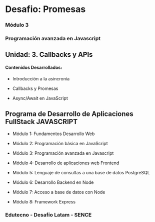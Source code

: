 # Desafio: Promesas

### Módulo 3
### Programación avanzada en Javascript

## Unidad: 3. Callbacks y APIs

#### Contenidos Desarrollados:

- Introducción a la asincronía

- Callbacks y Promesas

- Async/Await en JavaScript


## Programa de Desarrollo de Aplicaciones FullStack JAVASCRIPT

- Módulo 1: Fundamentos Desarrollo Web

- Módulo 2: Programación básica en JavaScript

- Módulo 3: Programación avanzada en Javascript

- Módulo 4: Desarrollo de aplicaciones web Frontend

- Módulo 5: Lenguaje de consultas a una base de datos PostgreSQL

- Módulo 6: Desarrollo Backend en Node

- Módulo 7: Acceso a base de datos con Node

- Módulo 8: Framework Express


### Edutecno - Desafío Latam - SENCE